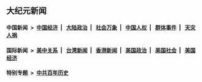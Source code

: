## 大纪元新闻

#### 中国新闻 &nbsp;>&nbsp; [中国经济](indexes/ncid283/README.md?06100045) &nbsp;| &nbsp; [大陆政治](indexes/ncid277/README.md?06100045) &nbsp;| &nbsp; [社会万象](indexes/ncid282/README.md?06100045) &nbsp;| &nbsp; [中国人权](indexes/ncid278/README.md?06100045) &nbsp;| &nbsp; [群体事件](indexes/ncid279/README.md?06100045) &nbsp;| &nbsp; [天灾人祸](indexes/ncid280/README.md?06100045)

#### 国际新闻 &nbsp;>&nbsp; [美中关系](indexes/nf1412576/README.md?06100045) &nbsp;| &nbsp; [台湾新闻](indexes/ncid1349361/README.md?06100045) &nbsp;| &nbsp; [香港新闻](indexes/ncid1349362/README.md?06100045) &nbsp;| &nbsp; [美国政治](indexes/ncid1078159/README.md?06100045) &nbsp;| &nbsp; [美国社会](indexes/ncid1078160/README.md?06100045) &nbsp;| &nbsp; [美国经济](indexes/ncid1078158/README.md?06100045)

#### 特别专题 &nbsp;>&nbsp; [中共百年历史](https://github.com/epoch-news/epoch-special/blob/master/README.md?06100045)  
